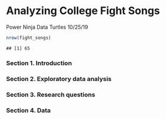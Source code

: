 Analyzing College Fight Songs
================
Power Ninja Data Turtles
10/25/19

``` r
nrow(fight_songs)
```

    ## [1] 65

### Section 1. Introduction

### Section 2. Exploratory data analysis

### Section 3. Research questions

### Section 4. Data
